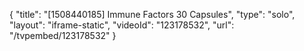 {
    "title": "[1508440185] Immune Factors  30 Capsules",
    "type": "solo",
    "layout": "iframe-static",
    "videoId": "123178532",
    "url": "\/tvpembed\/123178532"
}